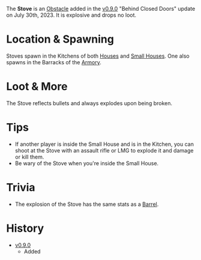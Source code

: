 The **Stove** is an [Obstacle](/obstacles) added in the [v0.9.0](https://github.com/HasangerGames/suroi/releases/tag/v0.9.0) "Behind Closed Doors" update on July 30th, 2023. It is explosive and drops no loot.

# Location & Spawning

Stoves spawn in the Kitchens of both [Houses](/buildings/house) and [Small Houses](/buildings/small_house). One also spawns in the Barracks of the [Armory](/buildings/armory).

# Loot & More

The Stove reflects bullets and always explodes upon being broken.

# Tips

- If another player is inside the Small House and is in the Kitchen, you can shoot at the Stove with an assault rifle or LMG to explode it and damage or kill them.
- Be wary of the Stove when you're inside the Small House.

# Trivia

- The explosion of the Stove has the same stats as a [Barrel](/obstacles/barrel).

# History

- [v0.9.0](https://github.com/HasangerGames/suroi/releases/tag/v0.9.0)
  - Added
